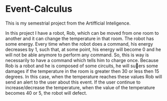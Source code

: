 # Event-Calculus
This is my semestrial project from the Artifficial Inteligence.

In this project I have a robot, Rob, which can be moved from one room to another and it can change the temperature in that room. The robot has some energy. Every time when the robot does a command, his energy decreases by 1, such that, at some point, his energy will become 0 and he will not be able anymore to perform any command. So, this is way is necessarily to have a command which tells him to charge once. Because Rob is a robot and he is composed of some circuits, he will suers some damages if the temperature in the room is greater then 30 or less then 15 degrees. In this case, when the temperature reaches these values Rob will send an alert to the user about this event. If the user continue to increase/decrease the temperature, when the value of the temperature becomes 40 or 5, the robot will defect.
